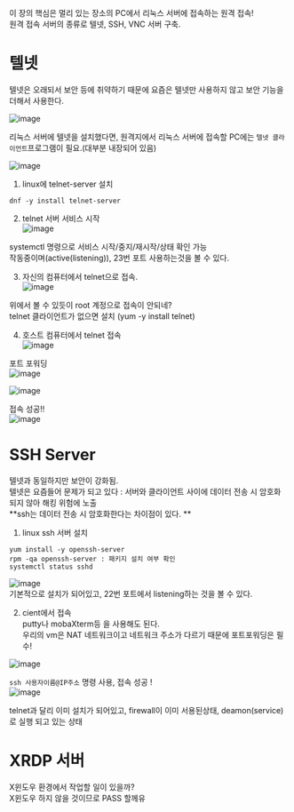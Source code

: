 이 장의 핵심은 멀리 있는 장소의 PC에서 리눅스 서버에 접속하는 원격 접속!  
원격 접속 서버의 종류로 텔넷, SSH, VNC 서버 구축.  

# 텔넷
텔넷은 오래되서 보안 등에 취약하기 때문에 요즘은 텔넷만 사용하지 않고 보안 기능을 더해서 사용한다.  

![image](https://user-images.githubusercontent.com/67637716/191684940-b9ec359d-56a3-4958-a177-1086c39455c7.png)  

리눅스 서버에 텔넷을 설치했다면, 원격지에서 리눅스 서버에 접속할 PC에는 `텔넷 클라이언트`프로그램이 필요.(대부분 내장되어 있음)  

![image](https://user-images.githubusercontent.com/67637716/191685072-4512730a-2c1b-44fb-99e1-e49d765a9fc2.png)  


1. linux에 telnet-server 설치
```
dnf -y install telnet-server   
```

2. telnet 서버 서비스 시작  
![image](https://user-images.githubusercontent.com/67637716/191685629-a90db69f-f259-49d8-bff4-5f03c1454ac6.png)  

systemctl 명령으로 서비스 시작/중지/재시작/상태 확인 가능  
작동중이며(active(listening)), 23번 포트 사용하는것을 볼 수 있다.  

3. 자신의 컴퓨터에서 telnet으로 접속.  
![image](https://user-images.githubusercontent.com/67637716/191686256-a93fb0d9-7884-466b-8a8b-19a454700440.png)  

위에서 볼 수 있듯이 root 계정으로 접속이 안되네?  
telnet 클라이언트가 없으면 설치 (yum -y install telnet)  


4. 호스트 컴퓨터에서 telnet 접속  
![image](https://user-images.githubusercontent.com/67637716/191686749-098066d3-8130-43ea-b8f6-81d15163ee7f.png)  

포트  포워딩  
![image](https://user-images.githubusercontent.com/67637716/191689704-08ff9577-a5be-435f-9cf8-569ce303bb00.png)  

![image](https://user-images.githubusercontent.com/67637716/191689643-725999ca-4d58-4754-8031-a6aa651c5838.png)  

접속 성공!!  
![image](https://user-images.githubusercontent.com/67637716/191689803-ee2de49c-7f1d-4332-8b47-11ea4e041fc0.png)  



# SSH Server
텔넷과 동일하지만 보안이 강화됨.  
텔넷은 요즘들어 문제가 되고 있다 : 서버와 클라이언트 사이에 데이터 전송 시 암호화 되지 않아 해킹 위험에 노출  
**ssh는 데이터 전송 시 암호화한다는 차이점이 있다.  **

1. linux ssh 서버 설치
``` 
yum install -y openssh-server
rpm -qa openssh-server : 패키지 설치 여부 확인
systemctl status sshd
```  
![image](https://user-images.githubusercontent.com/67637716/191693499-32b060d3-c1a1-4d14-9117-4ada86d9866e.png)  
기본적으로 설치가 되어있고, 22번 포트에서 listening하는 것을 볼 수 있다.  

2. cient에서 접속  
putty나 mobaXterm등 을 사용해도 된다.  
우리의 vm은 NAT 네트워크이고 네트워크 주소가 다르기 때문에 포트포워딩은 필수!  

![image](https://user-images.githubusercontent.com/67637716/191693882-9dfb6df0-fdbb-4261-8972-47ad6913ebb3.png)  

```ssh 사용자이름@IP주소``` 명령 사용,
접속 성공 !  
![image](https://user-images.githubusercontent.com/67637716/191694115-d4467aab-2380-4961-b051-012bbc33d798.png)  

telnet과 달리 이미 설치가 되어있고, firewall이 이미 서용된상태, deamon(service)로 실행 되고 있는 상태  




#  XRDP 서버
X윈도우 환경에서 작업할 일이 있을까?  
X윈도우 하지 않을 것이므로 PASS 할께유  





 


